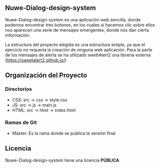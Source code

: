 ## Nuwe-Dialog-design-system
 
Nuwe-Dialog-design-system es una aplicación web sencilla, donde podemos encontrar tres botones, en los cuales si hacemos clic sobre ellos nos aparecen una serie de mensajes emergentes, donde nos dan cierta información.
 
La estructura del proyecto elegida es una estructura simple, ya que el ejercicio no requería la creación de ninguna web aplicación.
Para la parte de los mensajes de alerta se ha utilizado swettAlert2 una librería externa (https://sweetalert2.github.io/)
 
 
## Organización del Proyecto
 
### Directorios
 
- CSS: src -> css -> style.css
- JS: src -> js -> main.js
- HTML: src -> html -> index.html
 
### Ramas de Git
 
- Máster: Es la rama donde se publica la versión final
 
 
## Licencia
 
Nuwe-Dialog-design-system tiene una licencia **PÚBLICA**